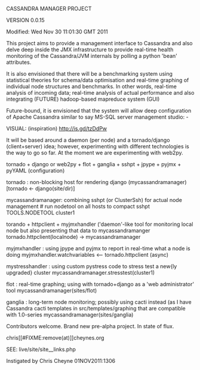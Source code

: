 CASSANDRA MANAGER PROJECT

VERSION 0.0.15

Modified: Wed Nov 30 11:01:30 GMT 2011

This project aims to provide a management interface to Cassandra and also delve
deep inside the JMX infrastructure to provide real-time health monitoring of
the Cassandra/JVM internals by polling a python 'bean' attributes.  

It is also envisioned that there will be a
benchmarking system using statistical theories for schema/data optimisation and
real-time graphing of individual node structures and benchmarks.  In other
words, real-time analysis of incoming data; real-time analysis of actual
performance and also integrating (FUTURE) hadoop-based mapreduce system (GUI)

Future-bound, it is envisioned that the system will allow deep configuration
of Apache Cassandra similar to say MS-SQL server management studio: -

VISUAL: (inspiration) http://is.gd/tzDdPw

It will be based around a daemon (per node) and a tornado/django (client+server)
idea; however, experimenting with different technologies is the way to go so
far.  At the moment we are experimenting with web2py.

tornado + django or web2py + flot + ganglia + sshpt + jpype + pyjmx + pyYAML
(configuration)


tornado : non-blocking host for rendering django (mycassandramanager)
    [tornado <- django(site/dir)]


mycassandramanager: combining sshpt (or ClusterSsh) for actual node management
    # run nodetool on all hosts to compact
    sshpt TOOLS.NODETOOL cluster1 

torando + httpclient + myjmxhandler ('daemon'-like tool for monitoring local
node but also presenting that data to mycassandramanger
    tornado.httpclient(localnode) -> mycassandramanager

myjmxhandler : using jpype and pyjmx to report in real-time what a node is
doing
    myjmxhandler.watchvariables <-- tornado.httpclient (async)


mystresshandler : using custom pystress code to stress test a new{ly upgraded}
cluster
    mycassandramanager.stresstest(cluster1)


flot : real-time graphing; using with tornado+django as a 'web administrator'
tool
    mycassandramanager(sites/flot)


ganglia : long-term node monitoring; possibly using cacti instead (as I have
Cassandra cacti templates in src/templates/graphing that are compatible with
1.0-series
    mycassandramanager(sites/ganglia)

Contributors welcome. Brand new pre-alpha project.  In state of flux.

chris[[#FIXME:remove(at)]]cheynes.org

SEE: live/site/site__links.php

Instigated by Chris Cheyne 01NOV2011:1306
